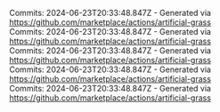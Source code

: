 Commits: 2024-06-23T20:33:48.847Z - Generated via https://github.com/marketplace/actions/artificial-grass
<br>
Commits: 2024-06-23T20:33:48.847Z - Generated via https://github.com/marketplace/actions/artificial-grass
<br>
Commits: 2024-06-23T20:33:48.847Z - Generated via https://github.com/marketplace/actions/artificial-grass
<br>
Commits: 2024-06-23T20:33:48.847Z - Generated via https://github.com/marketplace/actions/artificial-grass
<br>
Commits: 2024-06-23T20:33:48.847Z - Generated via https://github.com/marketplace/actions/artificial-grass
<br>

